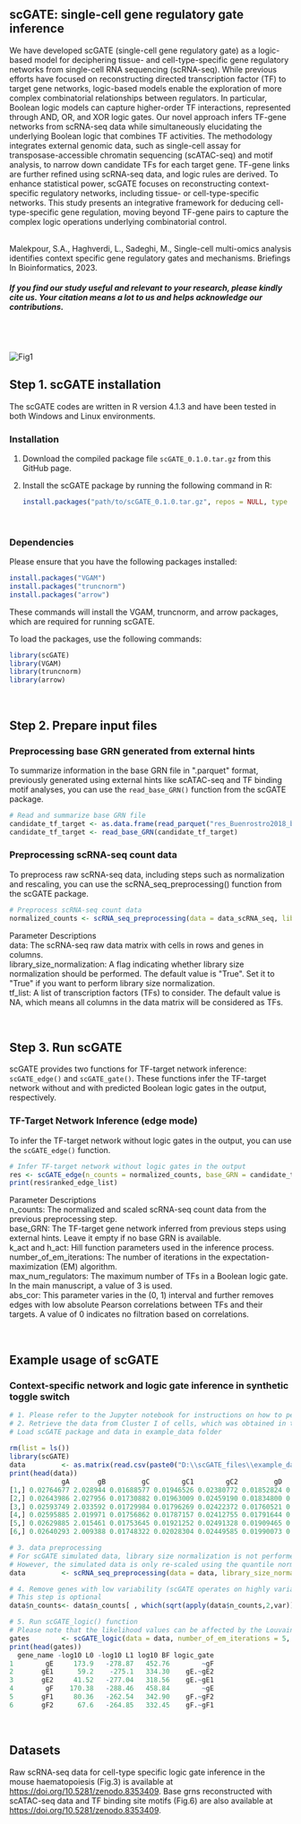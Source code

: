 ## scGATE: single-cell gene regulatory gate inference
We have developed scGATE (single-cell gene regulatory gate) as a logic-based model for deciphering tissue- and cell-type-specific gene regulatory networks from single-cell RNA sequencing (scRNA-seq). While previous efforts have focused on reconstructing directed transcription factor (TF) to target gene networks, logic-based models enable the exploration of more complex combinatorial relationships between regulators. In particular, Boolean logic models can capture higher-order TF interactions, represented through AND, OR, and XOR logic gates. Our novel approach infers TF-gene networks from scRNA-seq data while simultaneously elucidating the underlying Boolean logic that combines TF activities.
The methodology integrates external genomic data, such as single-cell assay for transposase-accessible chromatin sequencing (scATAC-seq) and motif analysis, to narrow down candidate TFs for each target gene. TF-gene links are further refined using scRNA-seq data, and logic rules are derived. To enhance statistical power, scGATE focuses on reconstructing context-specific regulatory networks, including tissue- or cell-type-specific networks. This study presents an integrative framework for deducing cell-type-specific gene regulation, moving beyond TF-gene pairs to capture the complex logic operations underlying combinatorial control.

<br>
Malekpour, S.A., Haghverdi, L., Sadeghi, M., Single-cell multi-omics analysis identifies context specific gene regulatory gates and mechanisms. Briefings In Bioinformatics, 2023.

##### If you find our study useful and relevant to your research, please kindly cite us. Your citation means a lot to us and helps acknowledge our contributions.
<br>
<br>

![Fig1](https://github.com/CompBioIPM/scGATE/assets/47293318/4be29239-0cd7-4871-aa01-18268ba7bb7d)

## Step 1. scGATE installation
The scGATE codes are written in R version 4.1.3 and have been tested in both Windows and Linux environments. 

### Installation
1. Download the compiled package file `scGATE_0.1.0.tar.gz` from this GitHub page.
2. Install the scGATE package by running the following command in R:
   
   ```R
   install.packages("path/to/scGATE_0.1.0.tar.gz", repos = NULL, type = "source")
   ```
<br>

### Dependencies  
Please ensure that you have the following packages installed:

```R
install.packages("VGAM")  
install.packages("truncnorm")
install.packages("arrow")
```
These commands will install the VGAM, truncnorm, and arrow packages, which are required for running scGATE.  

To load the packages, use the following commands:  
```R
library(scGATE)  
library(VGAM)  
library(truncnorm)  
library(arrow) 
```

<br>

## Step 2. Prepare input files
### Preprocessing base GRN generated from external hints
To summarize information in the base GRN file in ".parquet" format, previously generated using external hints like scATAC-seq and TF binding motif analyses, you can use the `read_base_GRN()` function from the scGATE package.

```R
# Read and summarize base GRN file
candidate_tf_target <- as.data.frame(read_parquet("res_Buenrostro2018_base_GRN_dataframe.parquet"))
candidate_tf_target <- read_base_GRN(candidate_tf_target)
```

### Preprocessing scRNA-seq count data
To preprocess raw scRNA-seq data, including steps such as normalization and rescaling, you can use the scRNA_seq_preprocessing() function from the scGATE package.

```R
# Preprocess scRNA-seq count data
normalized_counts <- scRNA_seq_preprocessing(data = data_scRNA_seq, library_size_normalization = "True", tf_list = NA)
```

Parameter Descriptions  
data: The scRNA-seq raw data matrix with cells in rows and genes in columns.  
library_size_normalization: A flag indicating whether library size normalization should be performed. The default value is "True". Set it to "True" if you want to perform library size normalization.  
tf_list: A list of transcription factors (TFs) to consider. The default value is NA, which means all columns in the data matrix will be considered as TFs.  

<br>

## Step 3. Run scGATE 
scGATE provides two functions for TF-target network inference: `scGATE_edge()` and `scGATE_gate()`. These functions infer the TF-target network without and with predicted Boolean logic gates in the output, respectively.
<br>
### TF-Target Network Inference (edge mode)
To infer the TF-target network without logic gates in the output, you can use the `scGATE_edge()` function.

```R
# Infer TF-target network without logic gates in the output
res <- scGATE_edge(n_counts = normalized_counts, base_GRN = candidate_tf_target, k_act = 0.7, h_act = 10, number_of_em_iterations = 3, max_num_regulators = 3, abs_cor = 0)
print(res$ranked_edge_list)
```

Parameter Descriptions  
n_counts: The normalized and scaled scRNA-seq count data from the previous preprocessing step.  
base_GRN: The TF-target gene network inferred from previous steps using external hints. Leave it empty if no base GRN is available.  
k_act and h_act: Hill function parameters used in the inference process.  
number_of_em_iterations: The number of iterations in the expectation-maximization (EM) algorithm.  
max_num_regulators: The maximum number of TFs in a Boolean logic gate. In the main manuscript, a value of 3 is used.  
abs_cor: This parameter varies in the (0, 1) interval and further removes edges with low absolute Pearson correlations between TFs and their targets. A value of 0 indicates no filtration based on correlations.  

<br>

## Example usage of scGATE 
### Context-specific network and logic gate inference in synthetic toggle switch 

```R
# 1. Please refer to the Jupyter notebook for instructions on how to perform Louvain clustering on the cells in the BoolODE simulated data.
# 2. Retrieve the data from Cluster I of cells, which was obtained in the previous step.
# Load scGATE package and data in example_data folder
 
rm(list = ls())
library(scGATE)
data         <- as.matrix(read.csv(paste0("D:\\scGATE_files\\example_data\\ClusterI.csv"))[ ,2:15])
print(head(data))
             gA       gB         gC        gC1        gC2         gD        gD1        gD2       gE        gE1      gE2         gF        gF1        gF2
[1,] 0.02764677 2.028944 0.01688577 0.01946526 0.02380772 0.01852824 0.02069895 0.02093184 1.932168 0.06889533 1.824497 0.04963150 0.05794413 0.04217521
[2,] 0.02643986 2.027956 0.01730882 0.01963009 0.02459190 0.01834800 0.01909300 0.02050692 1.965628 0.06075294 1.829349 0.04624483 0.04405836 0.02271849
[3,] 0.02593749 2.033592 0.01729984 0.01796269 0.02422372 0.01760521 0.01906345 0.02125864 1.976888 0.04514580 1.817391 0.03175314 0.03738465 0.02141319
[4,] 0.02595885 2.019971 0.01756862 0.01787157 0.02412755 0.01791644 0.02112435 0.02106185 1.980759 0.03720293 1.836962 0.02033092 0.03677651 0.01974638
[5,] 0.02629885 2.015461 0.01753645 0.01921252 0.02491328 0.01909465 0.02101008 0.02132906 1.986872 0.03738554 1.837226 0.01999704 0.03683252 0.01955996
[6,] 0.02640293 2.009388 0.01748322 0.02028304 0.02449585 0.01990073 0.02096272 0.02065111 1.982286 0.03776144 1.834406 0.02226978 0.03658167 0.01937109
```

```R
# 3. data preprocessing 
# For scGATE simulated data, library size normalization is not performed. 
# However, the simulated data is only re-scaled using the quantile normalization technique to fit within the (0,1) interval.
data         <- scRNA_seq_preprocessing(data = data, library_size_normalization = "False")
```

```R
# 4. Remove genes with low variability (scGATE operates on highly variable genes per context).
# This step is optional
data$n_counts<- data$n_counts[ , which(sqrt(apply(data$n_counts,2,var))> 0.20)]
```

```R
# 5. Run scGATE_logic() function
# Please note that the likelihood values can be affected by the Louvain clustering results.
gates        <- scGATE_logic(data = data, number_of_em_iterations = 5, max_num_regulators = 3, abs_cor = 0.05, top_gates = 1, run_mode = "fast")
print(head(gates))
  gene_name -log10 L0 -log10 L1 log10 BF logic_gate
1        gE     173.9   -278.87   452.76        ~gF
2       gE1      59.2    -275.1   334.30    gE.~gE2
3       gE2     41.52   -277.04   318.56    gE.~gE1
4        gF    170.38   -288.46   458.84        ~gE
5       gF1     80.36   -262.54   342.90    gF.~gF2
6       gF2      67.6   -264.85   332.45    gF.~gF1
```


<br>

## Datasets
Raw scRNA-seq data for cell-type specific logic gate inference in the mouse haematopoiesis (Fig.3) is available at https://doi.org/10.5281/zenodo.8353409.
Base grns reconstructed with scATAC-seq data and TF binding site motifs (Fig.6) are also available at https://doi.org/10.5281/zenodo.8353409.



<br>
